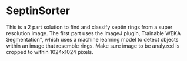 ﻿# SeptinSorter
This is a 2 part solution to find and classify septin rings from a super resolution image. The first part uses the ImageJ plugin, Trainable WEKA Segmentation", which uses a machine learning model to detect objects within an image that resemble rings. Make sure image to be analyzed is cropped to within 1024x1024 pixels.
